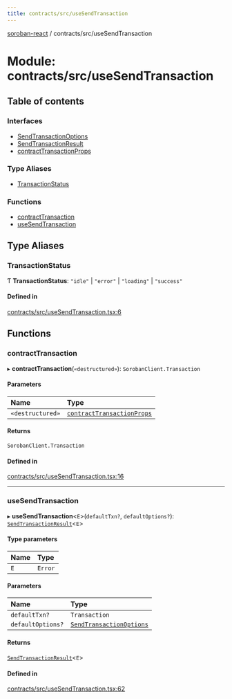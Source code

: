 ```yaml
---
title: contracts/src/useSendTransaction
---
```

[soroban-react](../README.md) / contracts/src/useSendTransaction

# Module: contracts/src/useSendTransaction

## Table of contents

### Interfaces

- [SendTransactionOptions](../interfaces/contracts_src_useSendTransaction.SendTransactionOptions.md)
- [SendTransactionResult](../interfaces/contracts_src_useSendTransaction.SendTransactionResult.md)
- [contractTransactionProps](../interfaces/contracts_src_useSendTransaction.contractTransactionProps.md)

### Type Aliases

- [TransactionStatus](contracts_src_useSendTransaction.md#transactionstatus)

### Functions

- [contractTransaction](contracts_src_useSendTransaction.md#contracttransaction)
- [useSendTransaction](contracts_src_useSendTransaction.md#usesendtransaction)

## Type Aliases

### TransactionStatus

Ƭ **TransactionStatus**: ``"idle"`` \| ``"error"`` \| ``"loading"`` \| ``"success"``

#### Defined in

[contracts/src/useSendTransaction.tsx:6](https://github.com/esteblock/soroban-react/blob/bb43fd8/packages/contracts/src/useSendTransaction.tsx#L6)

## Functions

### contractTransaction

▸ **contractTransaction**(`«destructured»`): `SorobanClient.Transaction`

#### Parameters

| Name | Type |
| :------ | :------ |
| `«destructured»` | [`contractTransactionProps`](../interfaces/contracts_src_useSendTransaction.contractTransactionProps.md) |

#### Returns

`SorobanClient.Transaction`

#### Defined in

[contracts/src/useSendTransaction.tsx:16](https://github.com/esteblock/soroban-react/blob/bb43fd8/packages/contracts/src/useSendTransaction.tsx#L16)

___

### useSendTransaction

▸ **useSendTransaction**<`E`\>(`defaultTxn?`, `defaultOptions?`): [`SendTransactionResult`](../interfaces/contracts_src_useSendTransaction.SendTransactionResult.md)<`E`\>

#### Type parameters

| Name | Type |
| :------ | :------ |
| `E` | `Error` |

#### Parameters

| Name | Type |
| :------ | :------ |
| `defaultTxn?` | `Transaction` |
| `defaultOptions?` | [`SendTransactionOptions`](../interfaces/contracts_src_useSendTransaction.SendTransactionOptions.md) |

#### Returns

[`SendTransactionResult`](../interfaces/contracts_src_useSendTransaction.SendTransactionResult.md)<`E`\>

#### Defined in

[contracts/src/useSendTransaction.tsx:62](https://github.com/esteblock/soroban-react/blob/bb43fd8/packages/contracts/src/useSendTransaction.tsx#L62)
